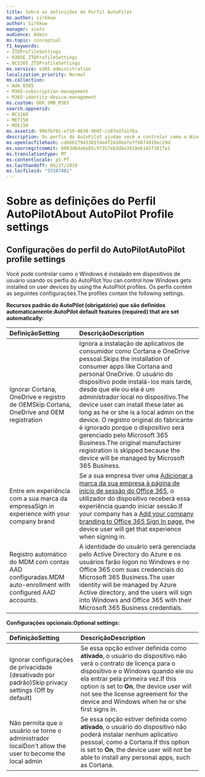 ```yaml
---
title: Sobre as definições do Perfil AutoPilot
ms.author: sirkkuw
author: Sirkkuw
manager: scotv
audience: Admin
ms.topic: conceptual
f1_keywords:
- ZTDProfileSettings
- O365E_ZTDProfileSettings
- BCS365_ZTDProfileSettings
ms.service: o365-administration
localization_priority: Normal
ms.collection:
- Adm_O365
- M365-subscription-management
- M365-identity-device-management
ms.custom: OKR_SMB_M365
search.appverid:
- BCS160
- MET150
- MOE150
ms.assetid: 99bfbf81-e719-4630-9b0f-c187edfa1f8a
description: Os perfis do AutoPilot ajudam você a controlar como o Windows é instalado em dispositivos de usuário. Os perfis contêm configurações padrão e opcionais, como ignorar a instalação da Cortana.
ms.openlocfilehash: cd66627943301f4a4f2410bafeff6074919ec29d
ms.sourcegitcommit: 6003d6da0a85c97357eb3dba3918eb145f381fe1
ms.translationtype: MT
ms.contentlocale: pt-PT
ms.lasthandoff: 09/27/2019
ms.locfileid: "37287481"
---
```

# <a name="about-autopilot-profile-settings"></a><span data-ttu-id="9ac11-104">Sobre as definições do Perfil AutoPilot</span><span class="sxs-lookup"><span data-stu-id="9ac11-104">About AutoPilot Profile settings</span></span>

## <a name="autopilot-profile-settings"></a><span data-ttu-id="9ac11-105">Configurações do perfil do AutoPilot</span><span class="sxs-lookup"><span data-stu-id="9ac11-105">AutoPilot profile settings</span></span>

<span data-ttu-id="9ac11-106">Você pode controlar como o Windows é instalado em dispositivos de usuário usando os perfis do AutoPilot.</span><span class="sxs-lookup"><span data-stu-id="9ac11-106">You can control how Windows gets installed on user devices by using the AutoPilot profiles.</span></span> <span data-ttu-id="9ac11-107">Os perfis contêm as seguintes configurações.</span><span class="sxs-lookup"><span data-stu-id="9ac11-107">The profiles contain the following settings.</span></span>
  
 <span data-ttu-id="9ac11-108">**Recursos padrão do AutoPilot (obrigatório) que são definidos automaticamente:**</span><span class="sxs-lookup"><span data-stu-id="9ac11-108">**AutoPilot default features (required) that are set automatically:**</span></span>
  
|<span data-ttu-id="9ac11-109">**Definição**</span><span class="sxs-lookup"><span data-stu-id="9ac11-109">**Setting**</span></span>|<span data-ttu-id="9ac11-110">**Descrição**</span><span class="sxs-lookup"><span data-stu-id="9ac11-110">**Description**</span></span>|
|:-----|:-----|
|<span data-ttu-id="9ac11-111">Ignorar Cortana, OneDrive e registro de OEM</span><span class="sxs-lookup"><span data-stu-id="9ac11-111">Skip Cortana, OneDrive and OEM registration</span></span>  <br/> |<span data-ttu-id="9ac11-112">Ignora a instalação de aplicativos de consumidor como Cortana e OneDrive pessoal.</span><span class="sxs-lookup"><span data-stu-id="9ac11-112">Skips the installation of consumer apps like Cortana and personal OneDrive.</span></span> <span data-ttu-id="9ac11-113">O usuário do dispositivo pode instalá-los mais tarde, desde que ele ou ela é um administrador local no dispositivo.</span><span class="sxs-lookup"><span data-stu-id="9ac11-113">The device user can install these later as long as he or she is a local admin on the device.</span></span> <span data-ttu-id="9ac11-114">O registro original do fabricante é ignorado porque o dispositivo será gerenciado pelo Microsoft 365 Business.</span><span class="sxs-lookup"><span data-stu-id="9ac11-114">The original manufacturer registration is skipped because the device will be managed by Microsoft 365 Business.</span></span>  <br/> |
|<span data-ttu-id="9ac11-115">Entre em experiência com a sua marca da empresa</span><span class="sxs-lookup"><span data-stu-id="9ac11-115">Sign in experience with your company brand</span></span>  <br/> |<span data-ttu-id="9ac11-116">Se a sua empresa tiver uma [Adicionar a marca da sua empresa à página de início de sessão do Office 365](https://support.office.com/article/a1229cdb-ce19-4da5-90c7-2b9b146aef0a), o utilizador do dispositivo receberá essa experiência quando iniciar sessão.</span><span class="sxs-lookup"><span data-stu-id="9ac11-116">If your company has a [Add your company branding to Office 365 Sign In page](https://support.office.com/article/a1229cdb-ce19-4da5-90c7-2b9b146aef0a), the device user will get that experience when signing in.</span></span>  <br/> |
|<span data-ttu-id="9ac11-117">Registro automático do MDM com contas AAD configuradas.</span><span class="sxs-lookup"><span data-stu-id="9ac11-117">MDM auto-enrollment with configured AAD accounts.</span></span>  <br/> |<span data-ttu-id="9ac11-118">A identidade do usuário será gerenciada pelo Active Directory do Azure e os usuários farão logon no Windows e no Office 365 com suas credenciais do Microsoft 365 Business.</span><span class="sxs-lookup"><span data-stu-id="9ac11-118">The user identity will be managed by Azure Active directory, and the users will sign into Windows and Office 365 with their Microsoft 365 Business credentials.</span></span>  <br/> |
   
 <span data-ttu-id="9ac11-119">**Configurações opcionais:**</span><span class="sxs-lookup"><span data-stu-id="9ac11-119">**Optional settings:**</span></span>
  
|<span data-ttu-id="9ac11-120">**Definição**</span><span class="sxs-lookup"><span data-stu-id="9ac11-120">**Setting**</span></span>|<span data-ttu-id="9ac11-121">**Descrição**</span><span class="sxs-lookup"><span data-stu-id="9ac11-121">**Description**</span></span>|
|:-----|:-----|
|<span data-ttu-id="9ac11-122">Ignorar configurações de privacidade (desativado por padrão)</span><span class="sxs-lookup"><span data-stu-id="9ac11-122">Skip privacy settings (Off by default)</span></span>  <br/> |<span data-ttu-id="9ac11-123">Se essa opção estiver definida como **ativado**, o usuário do dispositivo não verá o contrato de licença para o dispositivo e o Windows quando ele ou ela entrar pela primeira vez.</span><span class="sxs-lookup"><span data-stu-id="9ac11-123">If this option is set to **On**, the device user will not see the license agreement for the device and Windows when he or she first signs in.</span></span>  <br/> |
|<span data-ttu-id="9ac11-124">Não permita que o usuário se torne o administrador local</span><span class="sxs-lookup"><span data-stu-id="9ac11-124">Don't allow the user to become the local admin</span></span>  <br/> |<span data-ttu-id="9ac11-125">Se essa opção estiver definida como **ativado**, o usuário do dispositivo não poderá instalar nenhum aplicativo pessoal, como a Cortana.</span><span class="sxs-lookup"><span data-stu-id="9ac11-125">If this option is set to **On**, the device user will not be able to install any personal apps, such as Cortana.</span></span>  <br/> |
   
